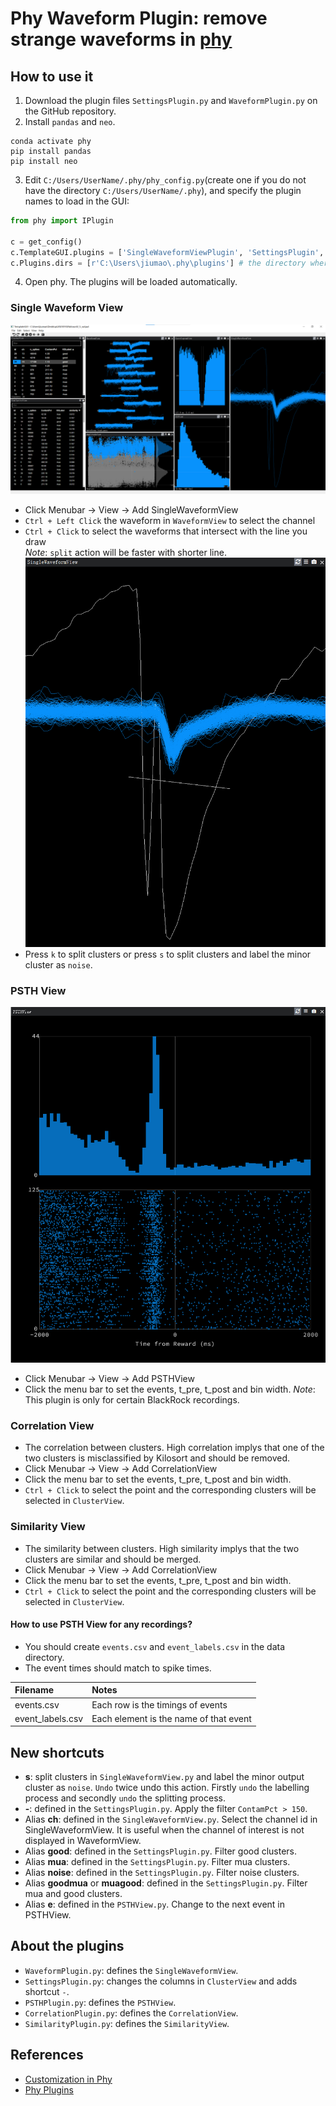 # Phy Waveform Plugin: remove strange waveforms in [phy](https://github.com/cortex-lab/phy)

## How to use it  
1. Download the plugin files `SettingsPlugin.py` and `WaveformPlugin.py` on the GitHub repository. 
2. Install `pandas` and `neo`.  

```
conda activate phy
pip install pandas
pip install neo
```  

3. Edit `C:/Users/UserName/.phy/phy_config.py`(create one if you do not have the directory `C:/Users/UserName/.phy`), and specify the plugin names to load in the GUI:  
```python
from phy import IPlugin

c = get_config()
c.TemplateGUI.plugins = ['SingleWaveformViewPlugin', 'SettingsPlugin', 'PSTHViewPlugin', 'CorrelationViewPlugin', 'SimilarityViewPlugin']  # list of plugin names to load in the TemplateGUI
c.Plugins.dirs = [r'C:\Users\jiumao\.phy\plugins'] # the directory where the plugins are located
```
4. Open phy. The plugins will be loaded automatically.

### Single Waveform View
![](doc/phy.png)
* Click Menubar -> View -> Add SingleWaveformView
* `Ctrl + Left Click` the waveform in `WaveformView` to select the channel
* `Ctrl + Click` to select the waveforms that intersect with the line you draw  
*Note*: `split` action will be faster with shorter line.  
![](doc/SingleWaveformView.png)
* Press `k` to split clusters or press `s` to split clusters and label the minor cluster as `noise`.  

### PSTH View
![](doc/PSTH.png)
* Click Menubar -> View -> Add PSTHView
* Click the menu bar to set the events, t_pre, t_post and bin width.
*Note*: This plugin is only for certain BlackRock recordings.

### Correlation View
* The correlation between clusters. High correlation implys that one of the two clusters is misclassified by Kilosort and should be removed.
* Click Menubar -> View -> Add CorrelationView
* Click the menu bar to set the events, t_pre, t_post and bin width.
* `Ctrl + Click` to select the point and the corresponding clusters will be selected in `ClusterView`.

### Similarity View
* The similarity between clusters. High similarity implys that the two clusters are similar and should be merged.
* Click Menubar -> View -> Add CorrelationView
* Click the menu bar to set the events, t_pre, t_post and bin width.
* `Ctrl + Click` to select the point and the corresponding clusters will be selected in `ClusterView`.

#### How to use PSTH View for any recordings?  
* You should create `events.csv` and `event_labels.csv` in the data directory.  
* The event times should match to spike times.

| Filename | Notes |
| :------------- | :------------ |
|events.csv      |Each row is the timings of events|
|event_labels.csv|Each element is the name of that event|

## New shortcuts
* **s**: split clusters in `SingleWaveformView.py` and label the minor output cluster as `noise`. `Undo` twice undo this action. Firstly `undo` the labelling process and secondly `undo` the splitting process.
* **-**: defined in the `SettingsPlugin.py`. Apply the filter `ContamPct > 150`.
* Alias **ch**: defined in the `SingleWaveformView.py`. Select the channel id in SingleWaveformView. It is useful when the channel of interest is not displayed in WaveformView.
* Alias **good**: defined in the `SettingsPlugin.py`. Filter good clusters.
* Alias **mua**: defined in the `SettingsPlugin.py`. Filter mua clusters.
* Alias **noise**: defined in the `SettingsPlugin.py`. Filter noise clusters.
* Alias **goodmua** or **muagood**: defined in the `SettingsPlugin.py`. Filter mua and good clusters.
* Alias **e**: defined in the `PSTHView.py`. Change to the next event in PSTHView.

## About the plugins
* `WaveformPlugin.py`: defines the `SingleWaveformView`.
* `SettingsPlugin.py`: changes the columns in `ClusterView` and adds shortcut `-`.
* `PSTHPlugin.py`: defines the `PSTHView`.
* `CorrelationPlugin.py`: defines the `CorrelationView`.
* `SimilarityPlugin.py`: defines the `SimilarityView`.

## References
* [Customization in Phy](https://github.com/cortex-lab/phy/blob/master/docs/customization.md)
* [Phy Plugins](https://github.com/cortex-lab/phy/blob/master/docs/plugins.md)